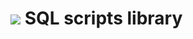 # <img src="https://upload.wikimedia.org/wikipedia/commons/thumb/1/18/Database.svg/32px-Database.svg.png"/>  SQL scripts library
